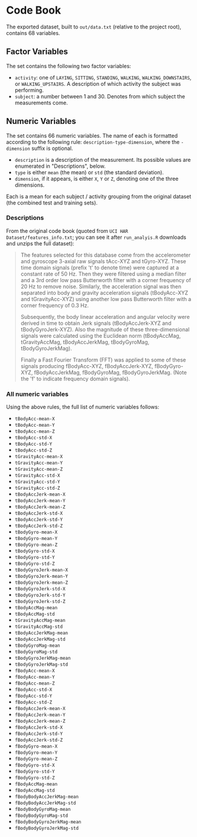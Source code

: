 # Code Book

The exported dataset, built to `out/data.txt` (relative to the project root), contains 68 variables.

## Factor Variables

The set contains the following two factor variables:

- `activity`: one of `LAYING`, `SITTING`, `STANDING`, `WALKING`, `WALKING_DOWNSTAIRS`, or `WALKING_UPSTAIRS`. A description of which activity the subject was performing.
- `subject`: a number between 1 and 30. Denotes from which subject the measurements come.

## Numeric Variables

The set contains 66 numeric variables. The name of each is formatted according to the following rule: `description-type-dimension`, where the `-dimension` suffix is optional.

- `description` is a description of the measurement. Its possible values are enumerated in "Descriptions", below.
- `type` is either `mean` (the mean) or `std` (the standard deviation).
- `dimension`, if it appears, is either `X`, `Y` or `Z`, denoting one of the three dimensions.

Each is a mean for each subject / activity grouping from the original dataset (the combined test and training sets).

### Descriptions

From the original code book (quoted from `UCI HAR Dataset/features_info.txt`; you can see it after `run_analyis.R` downloads and unzips the full dataset):

> The features selected for this database come from the accelerometer and gyroscope 3-axial raw signals tAcc-XYZ and tGyro-XYZ. These time domain signals (prefix 't' to denote time) were captured at a constant rate of 50 Hz. Then they were filtered using a median filter and a 3rd order low pass Butterworth filter with a corner frequency of 20 Hz to remove noise. Similarly, the acceleration signal was then separated into body and gravity acceleration signals (tBodyAcc-XYZ and tGravityAcc-XYZ) using another low pass Butterworth filter with a corner frequency of 0.3 Hz.
>
> Subsequently, the body linear acceleration and angular velocity were derived in time to obtain Jerk signals (tBodyAccJerk-XYZ and tBodyGyroJerk-XYZ). Also the magnitude of these three-dimensional signals were calculated using the Euclidean norm (tBodyAccMag, tGravityAccMag, tBodyAccJerkMag, tBodyGyroMag, tBodyGyroJerkMag).
>
> Finally a Fast Fourier Transform (FFT) was applied to some of these signals producing fBodyAcc-XYZ, fBodyAccJerk-XYZ, fBodyGyro-XYZ, fBodyAccJerkMag, fBodyGyroMag, fBodyGyroJerkMag. (Note the 'f' to indicate frequency domain signals).

### All numeric variables

Using the above rules, the full list of numeric variables follows:

- `tBodyAcc-mean-X`
- `tBodyAcc-mean-Y`
- `tBodyAcc-mean-Z`
- `tBodyAcc-std-X`
- `tBodyAcc-std-Y`
- `tBodyAcc-std-Z`
- `tGravityAcc-mean-X`
- `tGravityAcc-mean-Y`
- `tGravityAcc-mean-Z`
- `tGravityAcc-std-X`
- `tGravityAcc-std-Y`
- `tGravityAcc-std-Z`
- `tBodyAccJerk-mean-X`
- `tBodyAccJerk-mean-Y`
- `tBodyAccJerk-mean-Z`
- `tBodyAccJerk-std-X`
- `tBodyAccJerk-std-Y`
- `tBodyAccJerk-std-Z`
- `tBodyGyro-mean-X`
- `tBodyGyro-mean-Y`
- `tBodyGyro-mean-Z`
- `tBodyGyro-std-X`
- `tBodyGyro-std-Y`
- `tBodyGyro-std-Z`
- `tBodyGyroJerk-mean-X`
- `tBodyGyroJerk-mean-Y`
- `tBodyGyroJerk-mean-Z`
- `tBodyGyroJerk-std-X`
- `tBodyGyroJerk-std-Y`
- `tBodyGyroJerk-std-Z`
- `tBodyAccMag-mean`
- `tBodyAccMag-std`
- `tGravityAccMag-mean`
- `tGravityAccMag-std`
- `tBodyAccJerkMag-mean`
- `tBodyAccJerkMag-std`
- `tBodyGyroMag-mean`
- `tBodyGyroMag-std`
- `tBodyGyroJerkMag-mean`
- `tBodyGyroJerkMag-std`
- `fBodyAcc-mean-X`
- `fBodyAcc-mean-Y`
- `fBodyAcc-mean-Z`
- `fBodyAcc-std-X`
- `fBodyAcc-std-Y`
- `fBodyAcc-std-Z`
- `fBodyAccJerk-mean-X`
- `fBodyAccJerk-mean-Y`
- `fBodyAccJerk-mean-Z`
- `fBodyAccJerk-std-X`
- `fBodyAccJerk-std-Y`
- `fBodyAccJerk-std-Z`
- `fBodyGyro-mean-X`
- `fBodyGyro-mean-Y`
- `fBodyGyro-mean-Z`
- `fBodyGyro-std-X`
- `fBodyGyro-std-Y`
- `fBodyGyro-std-Z`
- `fBodyAccMag-mean`
- `fBodyAccMag-std`
- `fBodyBodyAccJerkMag-mean`
- `fBodyBodyAccJerkMag-std`
- `fBodyBodyGyroMag-mean`
- `fBodyBodyGyroMag-std`
- `fBodyBodyGyroJerkMag-mean`
- `fBodyBodyGyroJerkMag-std`

